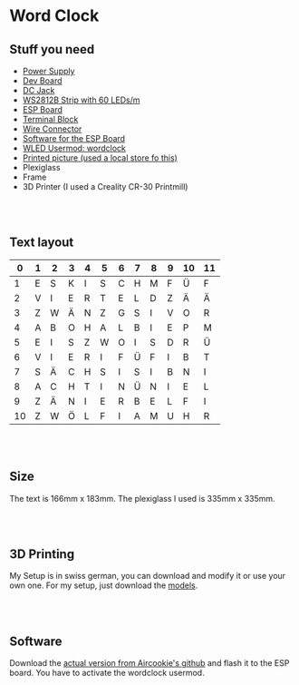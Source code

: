 # Word Clock

## Stuff you need

- [Power Supply](https://de.aliexpress.com/item/1005001303324684.html?spm=a2g0s.9042311.0.0.1af34c4dsxGvdi)
- [Dev Board](https://de.aliexpress.com/item/33005775828.html?spm=a2g0s.9042311.0.0.1af34c4dsxGvdi)
- [DC Jack](https://de.aliexpress.com/item/4001249055244.html?spm=a2g0s.9042311.0.0.1af34c4dsxGvdi)
- [WS2812B Strip with 60 LEDs/m](https://www.aliexpress.com/item/1005004289391906.html?spm=a2g0o.productlist.main.21.781d7d47a2pD8a)
- [ESP Board](https://de.aliexpress.com/item/32681374223.html?spm=a2g0s.9042311.0.0.1af34c4dsxGvdi)
- [Terminal Block](https://de.aliexpress.com/item/32993227789.html?spm=a2g0o.productlist.0.0.54e8653aAznjTx&algo_pvid=60374bb4-2752-4200-9a21-e393b7c86d24&algo_expid=60374bb4-2752-4200-9a21-e393b7c86d24-2&btsid=0bb0623616032992973188367ed634&ws_ab_test=searchweb0_0,searchweb201602_,searchweb201603_)
- [Wire Connector](https://de.aliexpress.com/item/4000145341391.html?spm=a2g0o.productlist.0.0.6fdc46b9sdjcnh&algo_pvid=89ddaae7-6b22-435b-ac7c-fb46ebc3fd3c&algo_expid=89ddaae7-6b22-435b-ac7c-fb46ebc3fd3c-7&btsid=0bb0623616032993704351961ed634&ws_ab_test=searchweb0_0,searchweb201602_,searchweb201603_)
- [Software for the ESP Board](https://github.com/Aircoookie/WLED)
- [WLED Usermod: wordclock](https://github.com/Aircoookie/WLED/tree/main/usermods/usermod_v2_word_clock)
- [Printed picture (used a local store fo this)](https://www.myposter.ch/backlit-folie)
- Plexiglass
- Frame
- 3D Printer (I used a Creality CR-30 Printmill)

<br>
<br>

## Text layout

|0|1|2|3|4|5|6|7|8|9|10|11
|-------------|-------------|-------------|-------------|-------------|-------------|-------------|-------------|-------------|-------------|-------------|-------------
|1|E|S|K|I|S|C|H|M|F|Ü|F
|2|V|I|E|R|T|E|L|D|Z|Ä|Ä
|3|Z|W|Ä|N|Z|G|S|I|V|O|R
|4|A|B|O|H|A|L|B|I|E|P|M
|5|E|I|S|Z|W|O|I|S|D|R|Ü
|6|V|I|E|R|I|F|Ü|F|I|B|T
|7|S|Ä|C|H|S|I|S|I|B|N|I
|8|A|C|H|T|I|N|Ü|N|I|E|L
|9|Z|Ä|N|I|E|R|B|E|L|F|I
|10|Z|W|Ö|L|F|I|A|M|U|H|R

<br>
<br>

## Size
The text is 166mm x 183mm.
The plexiglass I used is 335mm x 335mm.

<br>
<br>

## 3D Printing
My Setup is in swiss german, you can download and modify it or use your own one.
For my setup, just download the [models](/doc/3d_objects/).

<br>
<br>

## Software
Download the [actual version from Aircookie's github](https://github.com/Aircoookie/WLED/releases) and flash it to the ESP board.
You have to activate the wordclock usermod.

<br>
<br>



